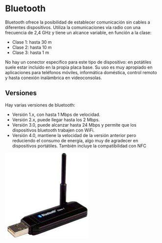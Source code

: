 # Bluetooth

Bluetooth ofrece la posibilidad de establecer comunicación sin cables a diferentes dispositivos\. Utiliza la comunicaciones vía radio con una frecuencia de 2,4 GHz y tiene un alcance variable, en función a la clase:

- Clase 1: hasta 30 m
- Clase 2: hasta 10 m
- Clase 3: hasta 1 m

No hay un conector especifico para este tipo de dispositivo: en potátiles suele estar incluido en la propia placa base\. Su uso es muy apropiado en aplicaciones para teléfonos móviles, informática doméstica, control remoto y hasta conexión inalámbrica en videoconsolas\.

## Versiones

Hay varias versiones de bluetooth:

- Versión 1\.x, con hasta 1 Mbps de velocidad\.
- Versión 2\.x, puede llegar hasta los 2 Mbps\.
- Versión 3\.0, puede alcanzar hasta 24 Mbps y permite que los dispositivos bluetooth trabajen con WiFi\.
- Versión 4\.0, mantiene la velocidad de la versión anterior pero reduciendo el consumo de energía, algo muy de agradecer en dispositivos portátiles\. También incluye la compatibilidad con NFC

![imagen](img/9_Conexiones_inalambricas_I_%28Bluetooth%291.png)
